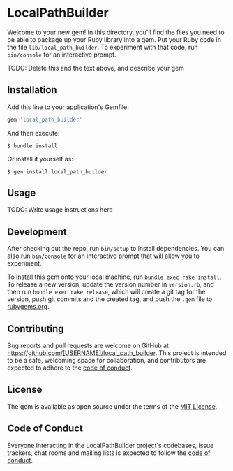 # LocalPathBuilder

Welcome to your new gem! In this directory, you'll find the files you need to be able to package up your Ruby library into a gem. Put your Ruby code in the file `lib/local_path_builder`. To experiment with that code, run `bin/console` for an interactive prompt.

TODO: Delete this and the text above, and describe your gem

## Installation

Add this line to your application's Gemfile:

```ruby
gem 'local_path_builder'
```

And then execute:

    $ bundle install

Or install it yourself as:

    $ gem install local_path_builder

## Usage

TODO: Write usage instructions here

## Development

After checking out the repo, run `bin/setup` to install dependencies. You can also run `bin/console` for an interactive prompt that will allow you to experiment.

To install this gem onto your local machine, run `bundle exec rake install`. To release a new version, update the version number in `version.rb`, and then run `bundle exec rake release`, which will create a git tag for the version, push git commits and the created tag, and push the `.gem` file to [rubygems.org](https://rubygems.org).

## Contributing

Bug reports and pull requests are welcome on GitHub at https://github.com/[USERNAME]/local_path_builder. This project is intended to be a safe, welcoming space for collaboration, and contributors are expected to adhere to the [code of conduct](https://github.com/[USERNAME]/local_path_builder/blob/master/CODE_OF_CONDUCT.md).

## License

The gem is available as open source under the terms of the [MIT License](https://opensource.org/licenses/MIT).

## Code of Conduct

Everyone interacting in the LocalPathBuilder project's codebases, issue trackers, chat rooms and mailing lists is expected to follow the [code of conduct](https://github.com/[USERNAME]/local_path_builder/blob/master/CODE_OF_CONDUCT.md).
